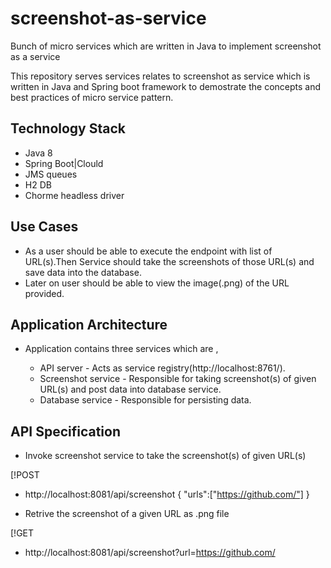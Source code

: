 # screenshot-as-service
Bunch of micro services which are written in Java to implement screenshot as a service

This repository serves services relates to screenshot as service which is written in Java and Spring boot framework to demostrate the concepts and best practices of micro service pattern.

## Technology Stack
- Java 8
- Spring Boot|Clould
- JMS queues
- H2 DB
- Chorme headless driver

## Use Cases

- As a user should be able to execute the endpoint with list of URL(s).Then Service should take the screenshots of those URL(s) and save data into the database.
- Later on user should be able to view the image(.png) of the URL provided.

## Application Architecture

- Application contains three services which are ,
  
  - API server - Acts as service registry(http://localhost:8761/).
  - Screenshot service - Responsible for taking screenshot(s) of given URL(s) and post data into database service.
  - Database service -  Responsible for persisting data.
  
  
## API Specification

 - Invoke screenshot service to take the screenshot(s) of given URL(s) 

[!POST

 - http://localhost:8081/api/screenshot
   {
	"urls":["https://github.com/"]
   }
 
 - Retrive the screenshot of a given URL as .png file
 
[!GET
   
 - http://localhost:8081/api/screenshot?url=https://github.com/